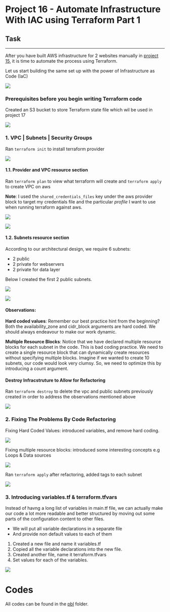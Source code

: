 # Project 16 - Automate Infrastructure With IAC using Terraform Part 1

## Task
-------
After you have built AWS infrastructure for 2 websites manually in [project 15](https://github.com/toritsejuFO/darey.io-projects/tree/main/project-15), it is time to automate the process using Terraform.

Let us start building the same set up with the power of Infrastructure as Code (IaC)

![](./project_16_aws_arc.png)

### Prerequisites before you begin writing Terraform code

Created an S3 bucket to store Terraform state file which wil be used in project 17

![](./s3-bucket.png)


### 1. VPC | Subnets | Security Groups

Ran `terraform init` to install terraform provider

![](./tf-init.png)

#### 1.1. Provider and VPC resource section

Ran `terraform plan` to view what terraform will create and `terraform apply` to create VPC on aws

**Note**:
I used the `shared_credentials_files` key under the aws provider block to target my credentials file and the particular *profile* I want to use when running terraform against aws.

![](./tf-create-vpc.png)

![](./tf-vpc-created.png)

#### 1.2. Subnets resource section

According to our architectural design, we require 6 subnets:

- 2 public
- 2 private for webservers
- 2 private for data layer

Below I created the first 2 public subnets.

![](./tf-create-public-subnets.png)

![](./tf-public-subnets-created.png)


#### Observations:
**Hard coded values**: Remember our best practice hint from the beginning? Both the availability_zone and cidr_block arguments are hard coded. We should always endeavour to make our work dynamic.

**Multiple Resource Blocks**: Notice that we have declared multiple resource blocks for each subnet in the code. This is bad coding practice. We need to create a single resource block that can dynamically create resources without specifying multiple blocks. Imagine if we wanted to create 10 subnets, our code would look very clumsy. So, we need to optimize this by introducing a count argument.

#### Destroy Infracstruture to Allow for Refactoring

Ran `terraform destroy` to delete the vpc and public subnets previously created in order to address the observations mentioned above

![](./tf-destroy-vpc-subnets.png)

### 2. Fixing The Problems By Code Refactoring

Fixing Hard Coded Values: introduced variables, and remove hard coding.

![](./fix-hardcoded-1.png)

Fixing multiple resource blocks: introduced some interesting concepts e.g Loops & Data sources

![](./fix-hardcoded-2.png)

Ran `terraform apply` after refactoring, added tags to each subnet

![](./tf-after-refactor.png)

### 3. Introducing variables.tf & terraform.tfvars

Instead of havng a long list of variables in main.tf file, we can actually make our code a lot more readable and better structured by moving out some parts of the configuration content to other files.

* We will put all variable declarations in a separate file
* And provide non default values to each of them

1. Created a new file and name it variables.tf
2. Copied all the variable declarations into the new file.
3. Created another file, name it terraform.tfvars
4. Set values for each of the variables.

![](./add-%5Bdot%5Dtf-files.png)


# Codes
All codes can be found in the [pbl](./pbl/) folder.
